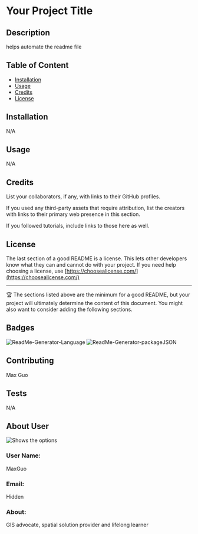 
# Your Project Title

## Description

helps automate the readme file

## Table of Content
    
* [Installation](#installation)
* [Usage](#usage)
* [Credits](#credits)
* [License](#license)

## Installation

N/A

## Usage 

N/A 

## Credits

List your collaborators, if any, with links to their GitHub profiles.

If you used any third-party assets that require attribution, list the creators with links to their primary web presence in this section.

If you followed tutorials, include links to those here as well.



## License

The last section of a good README is a license. This lets other developers know what they can and cannot do with your project. If you need help choosing a license, use [https://choosealicense.com/](https://choosealicense.com/)


---

🏆 The sections listed above are the minimum for a good README, but your project will ultimately determine the content of this document. You might also want to consider adding the following sections.

## Badges

![ReadMe-Generator-Language](https://img.shields.io/github/languages/top/Maxguojiaqi/README-Generator)
![ReadMe-Generator-packageJSON](https://img.shields.io/github/package-json/v/Maxguojiaqi/README-Generator)

## Contributing

Max Guo

## Tests

N/A
## About User
![Shows the options](https://avatars1.githubusercontent.com/u/15637597?v=4)
### User Name:
MaxGuo
### Email:
Hidden
### About:
GIS advocate, spatial solution provider and lifelong learner  
    
